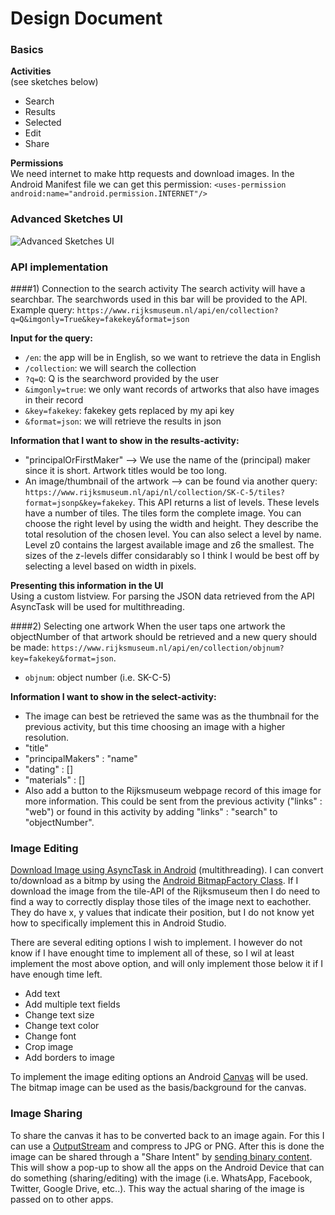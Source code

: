 # Design Document

### Basics
**Activities**  
(see sketches below)
- Search
- Results
- Selected
- Edit 
- Share
  
**Permissions**  
We need internet to make http requests and download images. In the Android Manifest file we can get this permission: `<uses-permission android:name="android.permission.INTERNET"/>`

### Advanced Sketches UI
![Advanced Sketches UI](/doc/imagenamehere.jpg)  

### API implementation
####1) Connection to the search activity
The search activity will have a searchbar. The searchwords used in this bar will be provided to the API.  
Example query: `https://www.rijksmuseum.nl/api/en/collection?q=Q&imgonly=True&key=fakekey&format=json`  

**Input for the query:**
- `/en`: the app will be in English, so we want to retrieve the data in English
- `/collection`: we will search the collection   
- `?q=Q`: Q is the searchword provided by the user  
- `&imgonly=true`: we only want records of artworks that also have images in their record  
- `&key=fakekey`: fakekey gets replaced by my api key  
- `&format=json`: we will retrieve the results in json  

**Information that I want to show in the results-activity:**
- "principalOrFirstMaker" --> We use the name of the (principal) maker since it is short. Artwork titles would be too long.
- An image/thumbnail of the artwork --> can be found via another query:  `https://www.rijksmuseum.nl/api/nl/collection/SK-C-5/tiles?format=jsonp&key=fakekey`. This API returns a list of levels. These levels have a number of tiles. The tiles form the complete image. You can choose the right level by using the width and height. They describe the total resolution of the chosen level. You can also select a level by name. Level z0 contains the largest available image and z6 the smallest. The sizes of the z-levels differ considarably so I think I would be best off by selecting a level based on width in pixels.

**Presenting this information in the UI**  
Using a custom listview. For parsing the JSON data retrieved from the API AsyncTask will be used for multithreading. 
  
####2) Selecting one artwork
When the user taps one artwork the objectNumber of that artwork should be retrieved and a new query should be made: `https://www.rijksmuseum.nl/api/en/collection/objnum?key=fakekey&format=json`.
- `objnum`: object number (i.e. SK-C-5)

**Information I want to show in the select-activity:**
- The image can best be retrieved the same was as the thumbnail for the previous activity, but this time choosing an image with a higher resolution. 
- "title"
- "principalMakers" : "name"
- "dating" : [] 
- "materials" : [] 
- Also add a button to the Rijksmuseum webpage record of this image for more information. This could be sent from the previous activity ("links" : "web") or found in this activity by adding "links" : "search" to "objectNumber". 

### Image Editing
[Download Image using AsyncTask in Android](http://javatechig.com/android/download-image-using-asynctask-in-android) (multithreading). I can convert to/download as a bitmp by using the [Android BitmapFactory Class](http://developer.android.com/reference/android/graphics/BitmapFactory.html). If I download the image from the tile-API of the Rijksmuseum then I do need to find a way to correctly display those tiles of the image next to eachother. They do have x, y values that indicate their position, but I do not know yet how to specifically implement this in Android Studio. 

There are several editing options I wish to implement. I however do not know if I have enought time to implement all of these, so I wil at least implement the most above option, and will only implement those below it if I have enough time left.  
- Add text
- Add multiple text fields
- Change text size
- Change text color
- Change font
- Crop image
- Add borders to image  

To implement the image editing options an Android [Canvas](http://developer.android.com/reference/android/graphics/Canvas.html) will be used. The bitmap image can be used as the basis/background for the canvas.

### Image Sharing
To share the canvas it has to be converted back to an image again. For this I can use a [OutputStream](http://stackoverflow.com/questions/13533471/how-to-save-view-from-canvas-to-png-file) and compress to JPG or PNG.
After this is done the image can be shared through a "Share Intent" by [sending binary content](http://developer.android.com/training/sharing/send.html). This will show a pop-up to show all the apps on the Android Device that can do something (sharing/editing) with the image (i.e. WhatsApp, Facebook, Twitter, Google Drive, etc..). This way the actual sharing of the image is passed on to other apps. 

